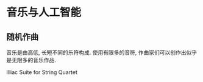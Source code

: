 # 音乐与人工智能

## 随机作曲

音乐是由高低, 长短不同的乐符构成. 使用有限多的音符, 作曲家们可以创作出似乎是无限多的音乐作品.

Illiac Suite for String Quartet
